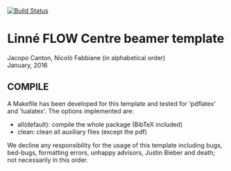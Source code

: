 [![Build Status](https://travis-ci.org/nfabbiane/flowbeamer.svg?branch=master)](https://travis-ci.org/nfabbiane/flowbeamer/builds)

# Linné FLOW Centre beamer template

Jacopo Canton, Nicolò Fabbiane (in alphabetical order)<br /> 
January, 2016


## COMPILE
A Makefile has been developed for this template and tested for 'pdflatex' and
'lualatex'. The options implemented are:

 - all(default): compile the whole package (BibTeX included)
 - clean:        clean all auxiliary files (except the pdf)


We decline any responsibility for the usage of this template including bugs,
bed-bugs, formatting errors, unhappy advisors, Justin Bieber and death; not 
necessarily in this order.
